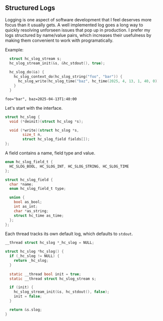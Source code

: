 ## Structured Logs
Logging is one aspect of software development that I feel deserves more focus than it usually gets. A well implemented log goes a long way to quickly resolving unforseen issues that pop up in production. I prefer my logs structured by name/value pairs, which increases their usefulness by making them convenient to work with programatically.

Example:
```C
  struct hc_slog_stream s;
  hc_slog_stream_init(&s, &hc_stdout(), true);
  
  hc_slog_do(&s) {
    hc_slog_context_do(hc_slog_string("foo", "bar")) {
      hc_slog_write(hc_slog_time("baz", hc_time(2025, 4, 13, 1, 40, 0)));
    }
  }
```
```
foo="bar", baz=2025-04-13T1:40:00
```

Let's start with the interface.

```C
struct hc_slog {
  void (*deinit)(struct hc_slog *s);

  void (*write)(struct hc_slog *s,
  		size_t n,
		struct hc_slog_field fields[]);
};
```

A field contains a name, field type and value.

```C
enum hc_slog_field_t {
  HC_SLOG_BOOL, HC_SLOG_INT, HC_SLOG_STRING, HC_SLOG_TIME
};

struct hc_slog_field {
  char *name;
  enum hc_slog_field_t type;

  union {
    bool as_bool;
    int as_int;
    char *as_string;
    struct hc_time as_time;
  };  
};
```

Each thread tracks its own default log, which defaults to `stdout`.

```C
__thread struct hc_slog *_hc_slog = NULL;

struct hc_slog *hc_slog() {
  if (_hc_slog != NULL) {
    return _hc_slog;
  }
  
  static __thread bool init = true;
  static __thread struct hc_slog_stream s;

  if (init) {
    hc_slog_stream_init(&s, hc_stdout(), false);
    init = false;
  }

  return &s.slog;
}
```
